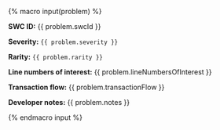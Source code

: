{% macro input(problem) %}

**SWC ID:** {{ problem.swcId }}

**Severity:** `{{ problem.severity }}`

**Rarity:** `{{ problem.rarity }}`

**Line numbers of interest:** {{ problem.lineNumbersOfInterest }}

**Transaction flow:** {{ problem.transactionFlow }}

**Developer notes:** {{ problem.notes }}

{% endmacro input %}
